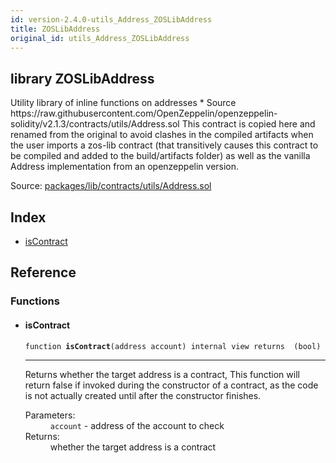 ```yaml
---
id: version-2.4.0-utils_Address_ZOSLibAddress
title: ZOSLibAddress
original_id: utils_Address_ZOSLibAddress
---
```


<div class="contract-doc"><div class="contract"><h2 class="contract-header"><span class="contract-kind">library</span> ZOSLibAddress</h2><p class="description">Utility library of inline functions on addresses * Source https://raw.githubusercontent.com/OpenZeppelin/openzeppelin-solidity/v2.1.3/contracts/utils/Address.sol This contract is copied here and renamed from the original to avoid clashes in the compiled artifacts when the user imports a zos-lib contract (that transitively causes this contract to be compiled and added to the build/artifacts folder) as well as the vanilla Address implementation from an openzeppelin version.</p><div class="source">Source: <a href="https://github.com/zeppelinos/zos/blob/v2.4.0/packages/lib/contracts/utils/Address.sol" target="_blank">packages/lib/contracts/utils/Address.sol</a></div></div><div class="index"><h2>Index</h2><ul><li><a href="utils_Address_ZOSLibAddress.html#isContract">isContract</a></li></ul></div><div class="reference"><h2>Reference</h2><div class="functions"><h3>Functions</h3><ul><li><div class="item function"><span id="isContract" class="anchor-marker"></span><h4 class="name">isContract</h4><div class="body"><code class="signature">function <strong>isContract</strong><span>(address account) </span><span>internal </span><span>view </span><span>returns  (bool) </span></code><hr/><div class="description"><p>Returns whether the target address is a contract, This function will return false if invoked during the constructor of a contract, as the code is not actually created until after the constructor finishes.</p></div><dl><dt><span class="label-parameters">Parameters:</span></dt><dd><div><code>account</code> - address of the account to check</div></dd><dt><span class="label-return">Returns:</span></dt><dd>whether the target address is a contract</dd></dl></div></div></li></ul></div></div></div>
